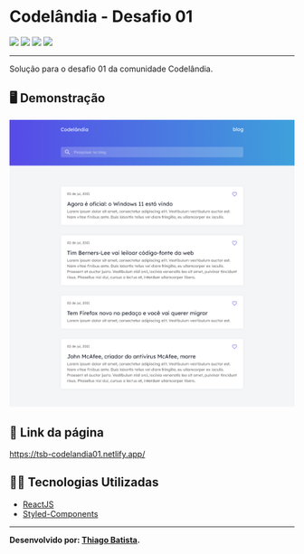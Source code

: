 # Codelândia - Desafio 01
![](https://img.shields.io/badge/reactJS-20b2aa?style=for-the-badge&logo=react&logoColor=white) ![](https://img.shields.io/badge/styled_components-fe4164?style=for-the-badge&logo=styled-components&logoColor=white) ![](https://img.shields.io/badge/Visual_Studio_Code-0078D4?style=for-the-badge&logo=visual%20studio%20code&logoColor=white) ![](https://img.shields.io/badge/Markdown-000000?style=for-the-badge&logo=markdown&logoColor=white)
***
Solução para o desafio 01 da comunidade Codelândia.

##  🖥️ Demonstração
![](../resultados/desafio01.png)

## 🔗 Link da página
https://tsb-codelandia01.netlify.app/

## 👨‍💻 Tecnologias Utilizadas
* [ReactJS](https://pt-br.reactjs.org/docs/getting-started.html)
* [Styled-Components](https://styled-components.com/docs)
***
**Desenvolvido por: [Thiago Batista](https://github.com/ThiagoSantosBatista/).**